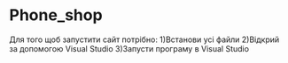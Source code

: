 # Phone_shop
Для того щоб запустити сайт потрібно:
1)Встанови усі файли
2)Відкрий за допомогою Visual Studio
3)Запусти програму в Visual Studio
